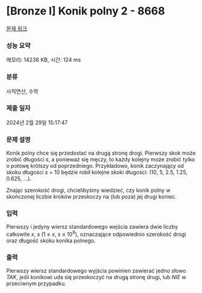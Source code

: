 # [Bronze I] Konik polny 2 - 8668 

[문제 링크](https://www.acmicpc.net/problem/8668) 

### 성능 요약

메모리: 14236 KB, 시간: 124 ms

### 분류

사칙연산, 수학

### 제출 일자

2024년 2월 29일 15:17:47

### 문제 설명

<p>Konik polny chce się przedostać na drugą stronę drogi. Pierwszy skok może zrobić długości <em>s</em>, a ponieważ się męczy, to każdy kolejny może zrobić tylko o połowę krótszy od poprzedniego. Przykładowo, konik zaczynający od skoku długości <em>s</em> = 10 będzie robił kolejne skoki długości: (10, 5, 2.5, 1.25, 0.625, ...).</p>

<p>Znając szerokość drogi, chcielibyśmy wiedzieć, czy konik polny w skończonej liczbie kroków przeskoczy na (lub poza) jej drugi koniec.</p>

### 입력 

 <p>Pierwszy i jedyny wiersz standardowego wejścia zawiera dwie liczby całkowite <em>x</em>, <em>s</em> (1 ≤ <em>x</em>, <em>s</em> ≤ 10<sup>9</sup>), oznaczające odpowiednio szerokość drogi oraz długość skoku konika polnego.</p>

### 출력 

 <p>Pierwszy wiersz standardowego wyjścia powinien zawierać jedno słowo <i>TAK</i>, jeśli konikowi uda się przeskoczyć na drugą stronę drugi, lub <i>NIE</i> w przeciwnym przypadku.</p>

